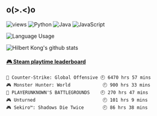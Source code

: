 ## o(>.<)o
![views](https://komarev.com/ghpvc/?username=soooda)
![Python](https://img.shields.io/badge/-Python-3776AB?style=flat-square&logo=Python&labelColor=007396&logoColor=fff)
![Java](https://img.shields.io/badge/-Java-007396?style=flat-square&logo=Java&labelColor=007396&logoColor=fff)
![JavaScript](https://img.shields.io/badge/-JavaScript-e5cd0c?style=flat-square&logo=JavaScript&labelColor=007396&logoColor=fff)

![Language Usage](https://github-readme-stats.vercel.app/api/top-langs/?username=soooda&layout=compact&title_color=AAAB6&bg_color=0,251F2B,504F65,453546,504F65,251F2B&text_color=A3D2CA)

![Hilbert Kong's github stats](https://github-readme-stats.vercel.app/api?username=soooda&show_icons=true&title_color=AAAB6&icon_color=5EAAA8&text_color=A3D2CA&count_private=true&bg_color=0,251F2B,504F65,453546,504F65,251F2B&include_all_commits=true)

<!-- steam-box start -->
#### <a href="https://gist.github.com/58342eb205bcd66ddd75f6e49340d604" target="_blank">🎮 Steam playtime leaderboard</a>
```text
🔫 Counter-Strike: Global Offensive 🕘 6470 hrs 57 mins
🎮 Monster Hunter: World            🕘 900 hrs 33 mins
🍳 PLAYERUNKNOWN'S BATTLEGROUNDS    🕘 270 hrs 47 mins
🎮 Unturned                         🕘 101 hrs 9 mins
🎮 Sekiro™: Shadows Die Twice       🕘 86 hrs 38 mins
```
<!-- Powered by https://github.com/YouEclipse/steam-box . -->
<!-- steam-box end -->

